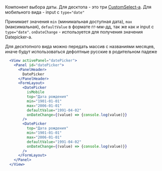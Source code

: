 Компонент выбора даты. Для десктопа - это три [CustomSelect-a](#!/CustomSelect). Для мобильного вида - input c `type="date"`

Принимает значения `min` (минимальная доступная дата), `max` (максимальная), `defaultValue` в формате гг-мм-дд,
 так же как и input c `type="date"`. `onDateChange` - используется для получения значения Datepicker-а.
 
 Для десктопного вида можно передать массив с названиями месяцев, 
 иначе будут использоваться дефолтные русские в родительном падеже

```jsx
  <View activePanel="datePicker">
    <Panel id="datePicker">
      <PanelHeader>
        DatePicker
      </PanelHeader>
      <FormLayout>
        <DatePicker
          isMobile
          top="Дата рождения"
          min="1901-01-01"
          max="2006-01-01"
          defaultValue="1991-04-02"
          onDateChange={(value) => {console.log(value)}}
        />
        <DatePicker
          top="Дата рождения"
          min="1901-01-01"
          max="2006-01-01"
          defaultValue="1991-04-02"
          onDateChange={(value) => {console.log(value)}}
        />
      </FormLayout>
    </Panel>
  </View>
```

